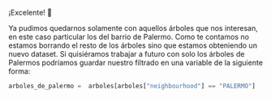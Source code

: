 ¡Excelente! 🌟

Ya pudimos quedarnos solamente con aquellos árboles que nos interesan, en este caso particular los del barrio de Palermo. Como te contamos no estamos borrando el resto de los árboles sino que estamos obteniendo un nuevo dataset. Si quisiéramos trabajar a futuro con solo los árboles de Palermos podríamos guardar nuestro filtrado en una variable de la siguiente forma:

```python
arboles_de_palermo =  arboles[arboles["neighbourhood"] == "PALERMO"]
```
